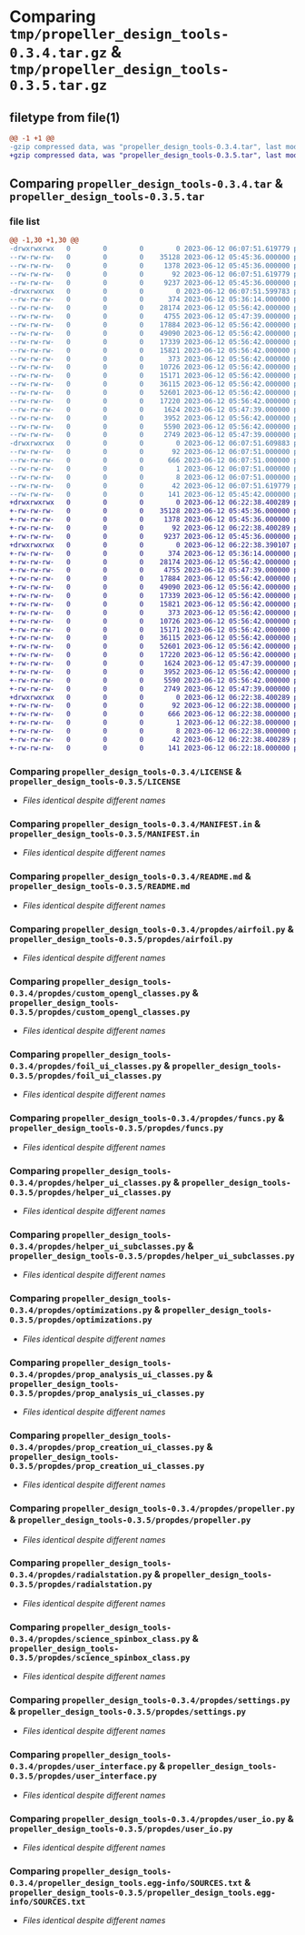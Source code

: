 # Comparing `tmp/propeller_design_tools-0.3.4.tar.gz` & `tmp/propeller_design_tools-0.3.5.tar.gz`

## filetype from file(1)

```diff
@@ -1 +1 @@
-gzip compressed data, was "propeller_design_tools-0.3.4.tar", last modified: Mon Jun 12 06:07:51 2023, max compression
+gzip compressed data, was "propeller_design_tools-0.3.5.tar", last modified: Mon Jun 12 06:22:38 2023, max compression
```

## Comparing `propeller_design_tools-0.3.4.tar` & `propeller_design_tools-0.3.5.tar`

### file list

```diff
@@ -1,30 +1,30 @@
-drwxrwxrwx   0        0        0        0 2023-06-12 06:07:51.619779 propeller_design_tools-0.3.4/
--rw-rw-rw-   0        0        0    35128 2023-06-12 05:45:36.000000 propeller_design_tools-0.3.4/LICENSE
--rw-rw-rw-   0        0        0     1378 2023-06-12 05:45:36.000000 propeller_design_tools-0.3.4/MANIFEST.in
--rw-rw-rw-   0        0        0       92 2023-06-12 06:07:51.619779 propeller_design_tools-0.3.4/PKG-INFO
--rw-rw-rw-   0        0        0     9237 2023-06-12 05:45:36.000000 propeller_design_tools-0.3.4/README.md
-drwxrwxrwx   0        0        0        0 2023-06-12 06:07:51.599783 propeller_design_tools-0.3.4/propdes/
--rw-rw-rw-   0        0        0      374 2023-06-12 05:36:14.000000 propeller_design_tools-0.3.4/propdes/__init__.py
--rw-rw-rw-   0        0        0    28174 2023-06-12 05:56:42.000000 propeller_design_tools-0.3.4/propdes/airfoil.py
--rw-rw-rw-   0        0        0     4755 2023-06-12 05:47:39.000000 propeller_design_tools-0.3.4/propdes/custom_opengl_classes.py
--rw-rw-rw-   0        0        0    17884 2023-06-12 05:56:42.000000 propeller_design_tools-0.3.4/propdes/foil_ui_classes.py
--rw-rw-rw-   0        0        0    49090 2023-06-12 05:56:42.000000 propeller_design_tools-0.3.4/propdes/funcs.py
--rw-rw-rw-   0        0        0    17339 2023-06-12 05:56:42.000000 propeller_design_tools-0.3.4/propdes/helper_ui_classes.py
--rw-rw-rw-   0        0        0    15821 2023-06-12 05:56:42.000000 propeller_design_tools-0.3.4/propdes/helper_ui_subclasses.py
--rw-rw-rw-   0        0        0      373 2023-06-12 05:56:42.000000 propeller_design_tools-0.3.4/propdes/opt_ui_classes.py
--rw-rw-rw-   0        0        0    10726 2023-06-12 05:56:42.000000 propeller_design_tools-0.3.4/propdes/optimizations.py
--rw-rw-rw-   0        0        0    15171 2023-06-12 05:56:42.000000 propeller_design_tools-0.3.4/propdes/prop_analysis_ui_classes.py
--rw-rw-rw-   0        0        0    36115 2023-06-12 05:56:42.000000 propeller_design_tools-0.3.4/propdes/prop_creation_ui_classes.py
--rw-rw-rw-   0        0        0    52601 2023-06-12 05:56:42.000000 propeller_design_tools-0.3.4/propdes/propeller.py
--rw-rw-rw-   0        0        0    17220 2023-06-12 05:56:42.000000 propeller_design_tools-0.3.4/propdes/radialstation.py
--rw-rw-rw-   0        0        0     1624 2023-06-12 05:47:39.000000 propeller_design_tools-0.3.4/propdes/science_spinbox_class.py
--rw-rw-rw-   0        0        0     3952 2023-06-12 05:56:42.000000 propeller_design_tools-0.3.4/propdes/settings.py
--rw-rw-rw-   0        0        0     5590 2023-06-12 05:56:42.000000 propeller_design_tools-0.3.4/propdes/user_interface.py
--rw-rw-rw-   0        0        0     2749 2023-06-12 05:47:39.000000 propeller_design_tools-0.3.4/propdes/user_io.py
-drwxrwxrwx   0        0        0        0 2023-06-12 06:07:51.609883 propeller_design_tools-0.3.4/propeller_design_tools.egg-info/
--rw-rw-rw-   0        0        0       92 2023-06-12 06:07:51.000000 propeller_design_tools-0.3.4/propeller_design_tools.egg-info/PKG-INFO
--rw-rw-rw-   0        0        0      666 2023-06-12 06:07:51.000000 propeller_design_tools-0.3.4/propeller_design_tools.egg-info/SOURCES.txt
--rw-rw-rw-   0        0        0        1 2023-06-12 06:07:51.000000 propeller_design_tools-0.3.4/propeller_design_tools.egg-info/dependency_links.txt
--rw-rw-rw-   0        0        0        8 2023-06-12 06:07:51.000000 propeller_design_tools-0.3.4/propeller_design_tools.egg-info/top_level.txt
--rw-rw-rw-   0        0        0       42 2023-06-12 06:07:51.619779 propeller_design_tools-0.3.4/setup.cfg
--rw-rw-rw-   0        0        0      141 2023-06-12 05:45:42.000000 propeller_design_tools-0.3.4/setup.py
+drwxrwxrwx   0        0        0        0 2023-06-12 06:22:38.400289 propeller_design_tools-0.3.5/
+-rw-rw-rw-   0        0        0    35128 2023-06-12 05:45:36.000000 propeller_design_tools-0.3.5/LICENSE
+-rw-rw-rw-   0        0        0     1378 2023-06-12 05:45:36.000000 propeller_design_tools-0.3.5/MANIFEST.in
+-rw-rw-rw-   0        0        0       92 2023-06-12 06:22:38.400289 propeller_design_tools-0.3.5/PKG-INFO
+-rw-rw-rw-   0        0        0     9237 2023-06-12 05:45:36.000000 propeller_design_tools-0.3.5/README.md
+drwxrwxrwx   0        0        0        0 2023-06-12 06:22:38.390107 propeller_design_tools-0.3.5/propdes/
+-rw-rw-rw-   0        0        0      374 2023-06-12 05:36:14.000000 propeller_design_tools-0.3.5/propdes/__init__.py
+-rw-rw-rw-   0        0        0    28174 2023-06-12 05:56:42.000000 propeller_design_tools-0.3.5/propdes/airfoil.py
+-rw-rw-rw-   0        0        0     4755 2023-06-12 05:47:39.000000 propeller_design_tools-0.3.5/propdes/custom_opengl_classes.py
+-rw-rw-rw-   0        0        0    17884 2023-06-12 05:56:42.000000 propeller_design_tools-0.3.5/propdes/foil_ui_classes.py
+-rw-rw-rw-   0        0        0    49090 2023-06-12 05:56:42.000000 propeller_design_tools-0.3.5/propdes/funcs.py
+-rw-rw-rw-   0        0        0    17339 2023-06-12 05:56:42.000000 propeller_design_tools-0.3.5/propdes/helper_ui_classes.py
+-rw-rw-rw-   0        0        0    15821 2023-06-12 05:56:42.000000 propeller_design_tools-0.3.5/propdes/helper_ui_subclasses.py
+-rw-rw-rw-   0        0        0      373 2023-06-12 05:56:42.000000 propeller_design_tools-0.3.5/propdes/opt_ui_classes.py
+-rw-rw-rw-   0        0        0    10726 2023-06-12 05:56:42.000000 propeller_design_tools-0.3.5/propdes/optimizations.py
+-rw-rw-rw-   0        0        0    15171 2023-06-12 05:56:42.000000 propeller_design_tools-0.3.5/propdes/prop_analysis_ui_classes.py
+-rw-rw-rw-   0        0        0    36115 2023-06-12 05:56:42.000000 propeller_design_tools-0.3.5/propdes/prop_creation_ui_classes.py
+-rw-rw-rw-   0        0        0    52601 2023-06-12 05:56:42.000000 propeller_design_tools-0.3.5/propdes/propeller.py
+-rw-rw-rw-   0        0        0    17220 2023-06-12 05:56:42.000000 propeller_design_tools-0.3.5/propdes/radialstation.py
+-rw-rw-rw-   0        0        0     1624 2023-06-12 05:47:39.000000 propeller_design_tools-0.3.5/propdes/science_spinbox_class.py
+-rw-rw-rw-   0        0        0     3952 2023-06-12 05:56:42.000000 propeller_design_tools-0.3.5/propdes/settings.py
+-rw-rw-rw-   0        0        0     5590 2023-06-12 05:56:42.000000 propeller_design_tools-0.3.5/propdes/user_interface.py
+-rw-rw-rw-   0        0        0     2749 2023-06-12 05:47:39.000000 propeller_design_tools-0.3.5/propdes/user_io.py
+drwxrwxrwx   0        0        0        0 2023-06-12 06:22:38.400289 propeller_design_tools-0.3.5/propeller_design_tools.egg-info/
+-rw-rw-rw-   0        0        0       92 2023-06-12 06:22:38.000000 propeller_design_tools-0.3.5/propeller_design_tools.egg-info/PKG-INFO
+-rw-rw-rw-   0        0        0      666 2023-06-12 06:22:38.000000 propeller_design_tools-0.3.5/propeller_design_tools.egg-info/SOURCES.txt
+-rw-rw-rw-   0        0        0        1 2023-06-12 06:22:38.000000 propeller_design_tools-0.3.5/propeller_design_tools.egg-info/dependency_links.txt
+-rw-rw-rw-   0        0        0        8 2023-06-12 06:22:38.000000 propeller_design_tools-0.3.5/propeller_design_tools.egg-info/top_level.txt
+-rw-rw-rw-   0        0        0       42 2023-06-12 06:22:38.400289 propeller_design_tools-0.3.5/setup.cfg
+-rw-rw-rw-   0        0        0      141 2023-06-12 06:22:18.000000 propeller_design_tools-0.3.5/setup.py
```

### Comparing `propeller_design_tools-0.3.4/LICENSE` & `propeller_design_tools-0.3.5/LICENSE`

 * *Files identical despite different names*

### Comparing `propeller_design_tools-0.3.4/MANIFEST.in` & `propeller_design_tools-0.3.5/MANIFEST.in`

 * *Files identical despite different names*

### Comparing `propeller_design_tools-0.3.4/README.md` & `propeller_design_tools-0.3.5/README.md`

 * *Files identical despite different names*

### Comparing `propeller_design_tools-0.3.4/propdes/airfoil.py` & `propeller_design_tools-0.3.5/propdes/airfoil.py`

 * *Files identical despite different names*

### Comparing `propeller_design_tools-0.3.4/propdes/custom_opengl_classes.py` & `propeller_design_tools-0.3.5/propdes/custom_opengl_classes.py`

 * *Files identical despite different names*

### Comparing `propeller_design_tools-0.3.4/propdes/foil_ui_classes.py` & `propeller_design_tools-0.3.5/propdes/foil_ui_classes.py`

 * *Files identical despite different names*

### Comparing `propeller_design_tools-0.3.4/propdes/funcs.py` & `propeller_design_tools-0.3.5/propdes/funcs.py`

 * *Files identical despite different names*

### Comparing `propeller_design_tools-0.3.4/propdes/helper_ui_classes.py` & `propeller_design_tools-0.3.5/propdes/helper_ui_classes.py`

 * *Files identical despite different names*

### Comparing `propeller_design_tools-0.3.4/propdes/helper_ui_subclasses.py` & `propeller_design_tools-0.3.5/propdes/helper_ui_subclasses.py`

 * *Files identical despite different names*

### Comparing `propeller_design_tools-0.3.4/propdes/optimizations.py` & `propeller_design_tools-0.3.5/propdes/optimizations.py`

 * *Files identical despite different names*

### Comparing `propeller_design_tools-0.3.4/propdes/prop_analysis_ui_classes.py` & `propeller_design_tools-0.3.5/propdes/prop_analysis_ui_classes.py`

 * *Files identical despite different names*

### Comparing `propeller_design_tools-0.3.4/propdes/prop_creation_ui_classes.py` & `propeller_design_tools-0.3.5/propdes/prop_creation_ui_classes.py`

 * *Files identical despite different names*

### Comparing `propeller_design_tools-0.3.4/propdes/propeller.py` & `propeller_design_tools-0.3.5/propdes/propeller.py`

 * *Files identical despite different names*

### Comparing `propeller_design_tools-0.3.4/propdes/radialstation.py` & `propeller_design_tools-0.3.5/propdes/radialstation.py`

 * *Files identical despite different names*

### Comparing `propeller_design_tools-0.3.4/propdes/science_spinbox_class.py` & `propeller_design_tools-0.3.5/propdes/science_spinbox_class.py`

 * *Files identical despite different names*

### Comparing `propeller_design_tools-0.3.4/propdes/settings.py` & `propeller_design_tools-0.3.5/propdes/settings.py`

 * *Files identical despite different names*

### Comparing `propeller_design_tools-0.3.4/propdes/user_interface.py` & `propeller_design_tools-0.3.5/propdes/user_interface.py`

 * *Files identical despite different names*

### Comparing `propeller_design_tools-0.3.4/propdes/user_io.py` & `propeller_design_tools-0.3.5/propdes/user_io.py`

 * *Files identical despite different names*

### Comparing `propeller_design_tools-0.3.4/propeller_design_tools.egg-info/SOURCES.txt` & `propeller_design_tools-0.3.5/propeller_design_tools.egg-info/SOURCES.txt`

 * *Files identical despite different names*

